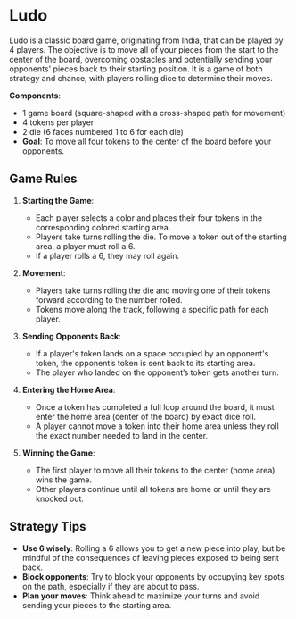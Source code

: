 # Ludo
Ludo is a classic board game, originating from India, that can be played by 4 players. The objective is to move all of your pieces from the start to the center of the board, overcoming obstacles and potentially sending your opponents' pieces back to their starting position. It is a game of both strategy and chance, with players rolling dice to determine their moves.

 **Components**:
  - 1 game board (square-shaped with a cross-shaped path for movement)
  - 4 tokens per player
  - 2 die (6 faces numbered 1 to 6 for each die)
- **Goal**: To move all four tokens to the center of the board before your opponents.

## Game Rules

1. **Starting the Game**:
   - Each player selects a color and places their four tokens in the corresponding colored starting area.
   - Players take turns rolling the die. To move a token out of the starting area, a player must roll a 6.
   - If a player rolls a 6, they may roll again.

2. **Movement**:
   - Players take turns rolling the die and moving one of their tokens forward according to the number rolled.
   - Tokens move along the track, following a specific path for each player.

3. **Sending Opponents Back**:
   - If a player's token lands on a space occupied by an opponent's token, the opponent’s token is sent back to its starting area.
   - The player who landed on the opponent’s token gets another turn.

4. **Entering the Home Area**:
   - Once a token has completed a full loop around the board, it must enter the home area (center of the board) by exact dice roll.
   - A player cannot move a token into their home area unless they roll the exact number needed to land in the center.

5. **Winning the Game**:
   - The first player to move all their tokens to the center (home area) wins the game.
   - Other players continue until all tokens are home or until they are knocked out.

## Strategy Tips

- **Use 6 wisely**: Rolling a 6 allows you to get a new piece into play, but be mindful of the consequences of leaving pieces exposed to being sent back.
- **Block opponents**: Try to block your opponents by occupying key spots on the path, especially if they are about to pass.
- **Plan your moves**: Think ahead to maximize your turns and avoid sending your pieces to the starting area.

